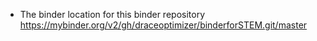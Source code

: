 *  The binder location for this binder repository
https://mybinder.org/v2/gh/draceoptimizer/binderforSTEM.git/master
